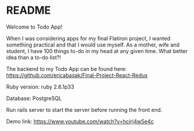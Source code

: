 # README

Welcome to Todo App!

When I was considering apps for my final Flatiron project, I wanted something practical and that I would use myself. As a mother, wife and student, I have 100 things to-do in my head at any given time. What better idea than a to-do list?!

The backend to my Todo App can be found here:
https://github.com/ericabasak/Final-Project-React-Redux

Ruby version:
ruby 2.6.1p33

Database:
PostgreSQL

Run rails server to start the server before running the front end.

Demo link: https://www.youtube.com/watch?v=hcjrj4w5e4c


